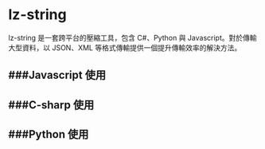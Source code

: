 # lz-string

<script type="text/javascript" src="gitbook/app.js"></script>
<script type="text/javascript" src="js/general.js"></script>

lz-string 是一套跨平台的壓縮工具，包含 C#、Python 與 Javascript。對於傳輸大型資料，以 JSON、XML 等格式傳輸提供一個提升傳輸效率的解決方法。

###Javascript 使用
---


###C-sharp 使用
---


###Python 使用
---